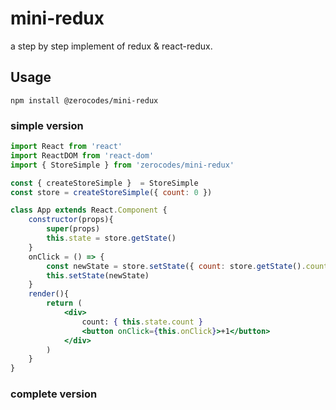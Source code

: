 # mini-redux

a step by step implement of redux & react-redux.

## Usage

`npm install @zerocodes/mini-redux`

### simple version

```jsx
import React from 'react'
import ReactDOM from 'react-dom'
import { StoreSimple } from 'zerocodes/mini-redux'

const { createStoreSimple }  = StoreSimple
const store = createStoreSimple({ count: 0 })

class App extends React.Component {
    constructor(props){
        super(props)
        this.state = store.getState()
    }
    onClick = () => {
        const newState = store.setState({ count: store.getState().count + 1 })
        this.setState(newState)
    }
    render(){
        return (
            <div>
                count: { this.state.count }
                <button onClick={this.onClick}>+1</button>
            </div>
        )
    }
}
```

### complete version